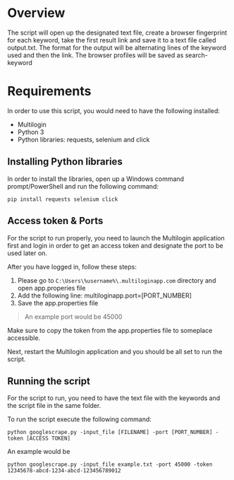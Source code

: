 # Overview
The script will open up the designated text file, create a browser fingerprint for each keyword, take the first result link and save it to a text file called output.txt.
The format for the output will be alternating lines of the keyword used and then the link.
The browser profiles will be saved as search-keyword
# Requirements
In order to use this script, you would need to have the following installed:
* Multilogin 
* Python 3
* Python libraries: requests, selenium and click 
## Installing Python libraries
In order to install the libraries, open up a Windows command prompt/PowerShell and run the following command:

`pip install requests selenium click`

## Access token & Ports
For the script to run properly, you need to launch the Multilogin application first and login in order to get an access token and designate the port to be used later on.

After you have logged in, follow these steps:
1. Please go to `C:\Users\%username%\.multiloginapp.com` directory and open app.properies file
2. Add the following line: multiloginapp.port=[PORT_NUMBER]
3. Save the app.properties file

> An example port would be 45000

Make sure to copy the token from the app.properties file to someplace accessible.

Next, restart the Multilogin application and you should be all set to run the script.

## Running the script
For the script to run, you need to have the text file with the keywords and the script file in the same folder.

To run the script execute the following command:

 `python googlescrape.py -input_file [FILENAME] -port [PORT_NUMBER] -token [ACCESS TOKEN]`

An example would be 

 `python googlescrape.py -input_file example.txt -port 45000 -token 12345678-abcd-1234-abcd-123456789012`
